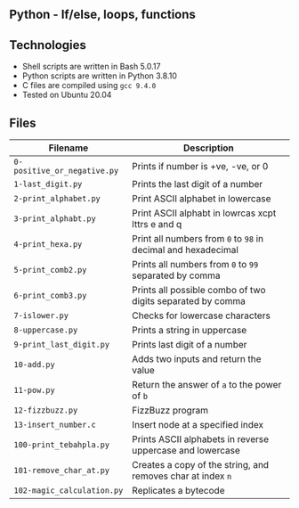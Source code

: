 ## Python - If/else, loops, functions


## Technologies
* Shell scripts are written in Bash 5.0.17 
* Python scripts are written in Python 3.8.10
* C files are compiled using `gcc 9.4.0` 
* Tested on Ubuntu 20.04

## Files
| Filename | Description |
| -------- | ----------- |
| `0-positive_or_negative.py` | Prints if number is +ve, -ve, or 0 |
| `1-last_digit.py` | Prints the last digit of a number |
| `2-print_alphabet.py` | Print ASCII alphabet in lowercase |
| `3-print_alphabt.py` | Print ASCII alphabt in lowrcas xcpt lttrs e and q |
| `4-print_hexa.py` | Print all numbers from `0` to `98` in decimal and hexadecimal |
| `5-print_comb2.py` | Prints all numbers from `0` to `99` separated by comma |
| `6-print_comb3.py` | Prints all possible combo of two digits separated by comma |
| `7-islower.py` | Checks for lowercase characters |
| `8-uppercase.py` | Prints a string in uppercase |
| `9-print_last_digit.py` | Prints last digit of a number |
| `10-add.py` | Adds two inputs and return the value |
| `11-pow.py` | Return the answer of `a` to the power of `b` |
| `12-fizzbuzz.py` | FizzBuzz program |
| `13-insert_number.c` | Insert node at a specified index |
| `100-print_tebahpla.py` | Prints ASCII alphabets in reverse uppercase and lowercase |
| `101-remove_char_at.py` | Creates a copy of the string, and removes char at index `n` |
| `102-magic_calculation.py` | Replicates a bytecode |
